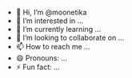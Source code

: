 - 👋 Hi, I’m @moonetika
- 👀 I’m interested in ...
- 🌱 I’m currently learning ...
- 💞️ I’m looking to collaborate on ...
- 📫 How to reach me ...
- 😄 Pronouns: ...
- ⚡ Fun fact: ...

<!---
moonetika/moonetika is a ✨ special ✨ repository because its `README.md` (this file) appears on your GitHub profile.
You can click the Preview link to take a look at your changes.
--->

